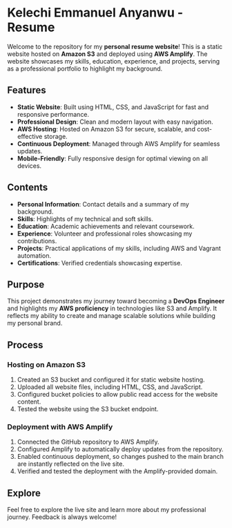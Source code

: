# Kelechi Emmanuel Anyanwu - Resume

Welcome to the repository for my **personal resume website**! This is a static website hosted on **Amazon S3** and deployed using **AWS Amplify**. The website showcases my skills, education, experience, and projects, serving as a professional portfolio to highlight my background.

## Features
- **Static Website**: Built using HTML, CSS, and JavaScript for fast and responsive performance.
- **Professional Design**: Clean and modern layout with easy navigation.
- **AWS Hosting**: Hosted on Amazon S3 for secure, scalable, and cost-effective storage.
- **Continuous Deployment**: Managed through AWS Amplify for seamless updates.
- **Mobile-Friendly**: Fully responsive design for optimal viewing on all devices.

## Contents
- **Personal Information**: Contact details and a summary of my background.
- **Skills**: Highlights of my technical and soft skills.
- **Education**: Academic achievements and relevant coursework.
- **Experience**: Volunteer and professional roles showcasing my contributions.
- **Projects**: Practical applications of my skills, including AWS and Vagrant automation.
- **Certifications**: Verified credentials showcasing expertise.

## Purpose
This project demonstrates my journey toward becoming a **DevOps Engineer** and highlights my **AWS proficiency** in technologies like S3 and Amplify. It reflects my ability to create and manage scalable solutions while building my personal brand.

## Process
### Hosting on Amazon S3
1. Created an S3 bucket and configured it for static website hosting.
2. Uploaded all website files, including HTML, CSS, and JavaScript.
3. Configured bucket policies to allow public read access for the website content.
4. Tested the website using the S3 bucket endpoint.

### Deployment with AWS Amplify
1. Connected the GitHub repository to AWS Amplify.
2. Configured Amplify to automatically deploy updates from the repository.
3. Enabled continuous deployment, so changes pushed to the main branch are instantly reflected on the live site.
4. Verified and tested the deployment with the Amplify-provided domain.

## Explore
Feel free to explore the live site and learn more about my professional journey. Feedback is always welcome!
